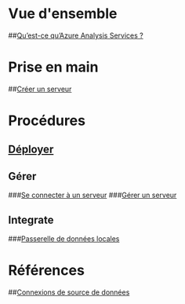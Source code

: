 # Vue d'ensemble
##[Qu’est-ce qu’Azure Analysis Services ?](analysis-services-overview.md)
# Prise en main
##[Créer un serveur](analysis-services-create-server.md)

# Procédures 
## [Déployer](analysis-services-deploy.md)
## Gérer
###[Se connecter à un serveur](analysis-services-connect.md)
###[Gérer un serveur](analysis-services-manage.md)
## Integrate
###[Passerelle de données locales](analysis-services-gateway.md)

# Références
##[Connexions de source de données](analysis-services-datasource.md)

<!--HONumber=Nov16_HO2-->


